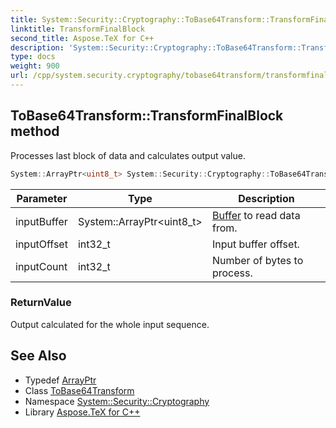 ```yaml
---
title: System::Security::Cryptography::ToBase64Transform::TransformFinalBlock method
linktitle: TransformFinalBlock
second_title: Aspose.TeX for C++
description: 'System::Security::Cryptography::ToBase64Transform::TransformFinalBlock method. Processes last block of data and calculates output value in C++.'
type: docs
weight: 900
url: /cpp/system.security.cryptography/tobase64transform/transformfinalblock/
---
```

## ToBase64Transform::TransformFinalBlock method


Processes last block of data and calculates output value.

```cpp
System::ArrayPtr<uint8_t> System::Security::Cryptography::ToBase64Transform::TransformFinalBlock(System::ArrayPtr<uint8_t> inputBuffer, int32_t inputOffset, int32_t inputCount)
```


| Parameter | Type | Description |
| --- | --- | --- |
| inputBuffer | System::ArrayPtr\<uint8_t\> | [Buffer](../../../system/buffer/) to read data from. |
| inputOffset | int32_t | Input buffer offset. |
| inputCount | int32_t | Number of bytes to process. |

### ReturnValue

Output calculated for the whole input sequence.

## See Also

* Typedef [ArrayPtr](../../../system/arrayptr/)
* Class [ToBase64Transform](../)
* Namespace [System::Security::Cryptography](../../)
* Library [Aspose.TeX for C++](../../../)

